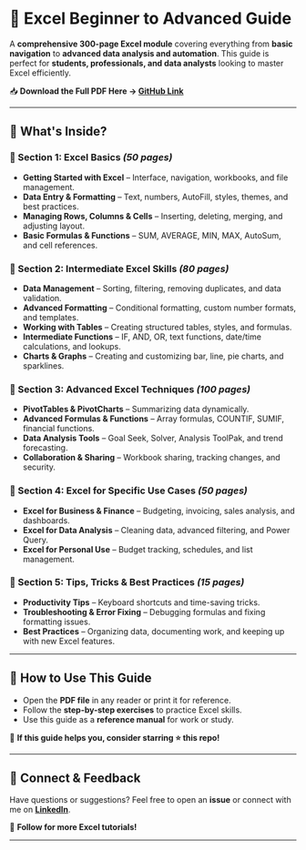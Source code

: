 # 📘 Excel Beginner to Advanced Guide  

A **comprehensive 300-page Excel module** covering everything from **basic navigation** to **advanced data analysis and automation**. This guide is perfect for **students, professionals, and data analysts** looking to master Excel efficiently.  

📥 **Download the Full PDF Here → [GitHub Link]([https://github.com/sultan7557/Excel-Beginner-to-Advanced-Guide/blob/240cf5455d81046fa9185a15c1cda09c4fa42dd8/EXCEL(Beginner%20to%20Advanced)%20by%20Muhammad%20Ali%20Sultan.pdf](https://github.com/sultan7557/Excel-Beginner-to-Advanced-Guide/blob/61b9125044acd6c93b13cec8d7184eb55a3a836d/EXCEL(Beginner%20to%20Advanced)%20by%20Muhammad%20Ali%20Sultan%20-%20English-Version%20(1)_compressed.pdf))**  

---

## **📌 What's Inside?**  

### **🔹 Section 1: Excel Basics** *(50 pages)*  
- **Getting Started with Excel** – Interface, navigation, workbooks, and file management.  
- **Data Entry & Formatting** – Text, numbers, AutoFill, styles, themes, and best practices.  
- **Managing Rows, Columns & Cells** – Inserting, deleting, merging, and adjusting layout.  
- **Basic Formulas & Functions** – SUM, AVERAGE, MIN, MAX, AutoSum, and cell references.  

### **🔹 Section 2: Intermediate Excel Skills** *(80 pages)*  
- **Data Management** – Sorting, filtering, removing duplicates, and data validation.  
- **Advanced Formatting** – Conditional formatting, custom number formats, and templates.  
- **Working with Tables** – Creating structured tables, styles, and formulas.  
- **Intermediate Functions** – IF, AND, OR, text functions, date/time calculations, and lookups.  
- **Charts & Graphs** – Creating and customizing bar, line, pie charts, and sparklines.  

### **🔹 Section 3: Advanced Excel Techniques** *(100 pages)*  
- **PivotTables & PivotCharts** – Summarizing data dynamically.  
- **Advanced Formulas & Functions** – Array formulas, COUNTIF, SUMIF, financial functions.  
- **Data Analysis Tools** – Goal Seek, Solver, Analysis ToolPak, and trend forecasting.  
- **Collaboration & Sharing** – Workbook sharing, tracking changes, and security.  

### **🔹 Section 4: Excel for Specific Use Cases** *(50 pages)*  
- **Excel for Business & Finance** – Budgeting, invoicing, sales analysis, and dashboards.  
- **Excel for Data Analysis** – Cleaning data, advanced filtering, and Power Query.  
- **Excel for Personal Use** – Budget tracking, schedules, and list management.  

### **🔹 Section 5: Tips, Tricks & Best Practices** *(15 pages)*  
- **Productivity Tips** – Keyboard shortcuts and time-saving tricks.  
- **Troubleshooting & Error Fixing** – Debugging formulas and fixing formatting issues.  
- **Best Practices** – Organizing data, documenting work, and keeping up with new Excel features.  

---

## **🚀 How to Use This Guide**  
- Open the **PDF file** in any reader or print it for reference.  
- Follow the **step-by-step exercises** to practice Excel skills.  
- Use this guide as a **reference manual** for work or study.  

📢 **If this guide helps you, consider starring ⭐ this repo!**  

---

## **📩 Connect & Feedback**  
Have questions or suggestions? Feel free to open an **issue** or connect with me on **[LinkedIn](https://linkedin.com/in/YOUR_PROFILE)**.  

🔗 **Follow for more Excel tutorials!**  

---
